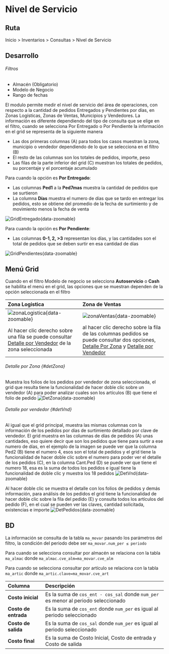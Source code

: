 # Nivel de Servicio

## Ruta
Inicio > Inventarios > Consultas > Nivel de Servicio

## Desarrollo 
###### Filtros
- Almacén (Obligatorio)
- Modelo de Negocio
- Rango de fechas

El modulo permite medir el nivel de servicio del área de operaciones, con respecto a la cantidad de pedidos Entregados y Pendientes por días, en Zonas Logísticas, Zonas de Ventas, Municipios y Vendedores. La información es diferente dependiendo del tipo de consulta que se elige en el filtro, cuando se selecciona Por Entregado o Por Pendiente la información en el grid se representa de la siguiente manera

- Las dos primeras columnas (A) para todos los casos muestran la zona, municipio o vendedor dependiendo de lo que se selecciona en el filtro (B)
- El resto de las columnas son los totales de pedidos, importe, peso
- Las filas de la parte inferior del grid (C) muestran los totales de pedidos, su porcentaje y el porcentaje acumulado

Para cuando la opción es **Por Entregado**:
- Las columnas **Ped1** a la **Ped7mas** muestra la cantidad de pedidos que se surtieron
- La columna **Días** muestra el numero de días que se tardo en entregar los pedidos, esto se obtiene del promedio de  la fecha de surtimiento y de movimiento menos la fecha de venta

![GridEntregado](/nivelServicio/grid.png){data-zoomable}

Para cuando la opción es **Por Pendiente**:
- Las columnas **0-1, 2, >3** representan los días, y las cantidades son el total de pedidos que se deben surtir en esa cantidad de días

![GridPendientes](/nivelServicio/grid_2.png){data-zoomable}

## Menú Grid
Cuando en el filtro Modelo de negocio se selecciona **Autoservicio** o **Cash** se habilita el menú en el grid, las opciones que se muestran dependen de la opción seleccionada en el filtro

<font size="2">
</font>

| Zona Logistica | Zona de Ventas |
| :----   | :----   |
| ![zonaLogistica](/nivelServicio/menu1.png){data-zoomable} | ![zonaVentas](/nivelServicio/menu2.png){data-zoomable} |
| Al hacer clic derecho sobre una fila se puede consultar [Detalle por Vendedor](#detVnd) de la zona seleccionada | al hacer clic derecho sobre la fila de las columnas pedidos se  puede consultar dos opciones, [Detalle Por Zona](#detZona) y [Detalle por Vendedor](#detVnd) |

###### Detalle por Zona {#detZona}
Muestra los folios de los pedidos por vendedor de zona seleccionada, el grid que resulta tiene la funcionalidad de hacer doble clic sobre un vendedor (A) para poder analizar cuales son los artículos (B) que tiene el folio de pedido
![DetZona](/nivelServicio/detzona.png){data-zoomable}

###### Detalle por vendedor {#detVnd}
Al igual que el grid principal, muestra las mismas columnas con la  información de los pedidos por días de surtimiento detallado por clave de vendedor. El grid muestra en las columnas de días de pedidos (A) unas cantidades, eso quiere decir que son los pedidos que tiene para surtir a ese numero de días, en el ejemplo de la imagen se puede ver que la columna Ped2 (B) tiene el numero 4, esos son el total de pedidos y el grid tiene la funcionalidad de hacer doble clic sobre el numero para poder ver el detalle de los pedidos (C), en la columna Cant.Ped (D) se puede ver que tiene el numero 18, esa es la suma de todos los pedidos e igual tiene la funcionalidad de doble clic y  muestra los 18 pedidos
![DetVnd](/nivelServicio/detVnd.png){data-zoomable}

Al hacer doble clic se muestra el detalle con los folios de pedidos y demás información, para análisis de los pedidos el grid tiene la funcionalidad de hacer doble clic sobre la fila del pedido (E) y consulta todos los artículos del pedido (F), en el cual se pueden ver las claves, cantidad solicitada, existencias e importe
![DetPedidos](/nivelServicio/detPed.png){data-zoomable}

## BD
La información se consulta de la tabla `ma_movar` pasando los parámetros del filtro, la condición del periodo debe ser `ma_movar.num_per ≤ periodo`

Para cuando se selecciona consultar por almacén se relaciona con la tabla `ma_almac` donde `ma_almac.cve_alm=ma_movar.cve_alm`

Para cuando se selecciona consultar por artículo se relaciona con la tabla `ma_artic` donde `ma_artic.clave=ma_movar.cve_art`

<font size="2">
</font>

| Columna | Descripción |
| :----   | :----   |
| **Costo inicial** | Es la suma de `cos_ent - cos_sal` donde `num_per` es menor al periodo seleccionado |
| **Costo de entrada** | Es la suma de `cos_ent` donde `num_per` es igual al periodo seleccionado |
| **Costo de salida** | Es la suma de `cos_sal` donde `num_per` es igual al periodo seleccionado |
| **Costo final** | Es la suma de Costo Inicial, Costo de entrada y Costo de salida |
